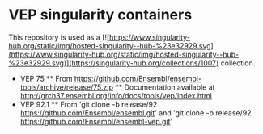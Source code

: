 # VEP singularity containers

This repository is used as a [![https://www.singularity-hub.org/static/img/hosted-singularity--hub-%23e32929.svg](https://www.singularity-hub.org/static/img/hosted-singularity--hub-%23e32929.svg)](https://singularity-hub.org/collections/1007) collection.

* VEP 75
** From https://github.com/Ensembl/ensembl-tools/archive/release/75.zip
** Documentation available at http://grch37.ensembl.org/info/docs/tools/vep/index.html 
* VEP 92.1
** From 'git clone -b release/92 https://github.com/Ensembl/ensembl.git' and 'git clone -b release/92 https://github.com/Ensembl/ensembl-vep.git'
